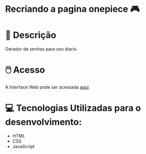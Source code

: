 # Recriando a pagina onepiece 🎮
# 📃 Descrição
Gerador de senhas para uso diario.
# 🖱️ Acesso

A Interface Web pode ser acessada [aqui](http://www.thenilson.com/onepiece/).

# 💻 Tecnologias Utilizadas para o desenvolvimento:

- HTML
- CSS
- JavaScript




